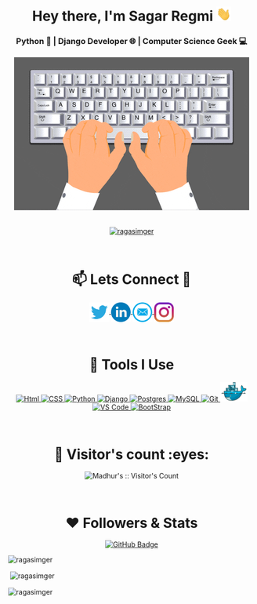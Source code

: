 <!-- ### Hi there 👋 -->
<h1 align="center">Hey there, I'm Sagar Regmi <img src="./gif/Hi.gif" width="30px"></h1>
<h3 align="center">Python 🐍 | Django Developer 🌐 | Computer Science Geek 💻</h3>
<!-- <img align="center" src = "./gif/keyboard.gif" style="max-width:100%;" class="center" /> -->
<div align="center"><img src = "./gif/keyboard.gif" style="max-width:100%;" /></div>
<br/>
<p align="center"> <a href="https://github.com/ryo-ma/github-profile-trophy"><img src="https://github-profile-trophy.vercel.app/?username=ragasimger" alt="ragasimger" /></a> </p>
</br>

<h1 align="center">📫 Lets Connect 🤝</h1>
<p align="center">
  
  <a href="https://www.twitter.com/ragasimger/"> 
      <img align="center" alt="Twitter" height="40" width="40" src="./pngs/twitter.png" />
  </a>
  
   <a href="https://www.linkedin.com/in/ragasimger/">
      <img align="center" alt="Linkdein" height="40" width="40" src="./svgs/linkedin.svg" />
  </a>
  
  <a href="mailto:mail@ragasimger.com">
      <img align="center" alt="E-mail" height="40" width="40" src="./pngs/email.png" />
  </a>
  
  <a href="https://www.instagram.com/ragasimger/">
      <img align="center" alt="Instagram"height="40" width="40" src="./svgs/instagram.svg" />
  </a>
 </p>
 
<br/>

<h1 align="center">🚀 Tools I Use</h1>

<p align="center">
    <a href="https://www.w3.org/html/" target="_blank"> <img height="40" width="40" src="https://img.icons8.com/color/48/000000/html-5.png"/ alt="Html" title="Html"> </a>
    <a href="https://www.w3schools.com/css/" target="_blank"> <img height="40" width="40" src="https://img.icons8.com/color/48/000000/css3.png"/ alt="CSS" title="CSS"> </a>
    <a href="https://www.python.org" target="_blank"> <img height="40" width="40" src="https://img.icons8.com/color/48/000000/python.png"/ alt="Python" title="Python"> </a>
    <a href="https://www.djangoproject.com/start/" target="_blank"> <img height="40" width="40" src="https://img.icons8.com/material-outlined/48/26e07f/django.png"/ alt="Django" title="Django"> </a>
    <a href="https://www.postgresql.org/" target="_blank"> <img height="40" width="40" src="https://www.postgresql.org/media/img/about/press/elephant.png"/ alt="Postgres" title="Postgres"> </a>
    <a href="https://www.mysql.com" target="_blank"> <img height="40" width="40" src="https://img.icons8.com/color/48/000000/mysql-logo.png"/ alt="MySQL" title="MySQL"> </a>
    <a href="https://git-scm.com" target="_blank"> <img height="40" width="40" src="https://img.icons8.com/color/48/000000/git.png"/ alt="Git" title="Git"> </a>
    <a href="https://www.docker.com/" target="_blank"> <img height="40" width="55" src="./pngs/docker.png"/ alt="Docker" title="Docker"> </a>
    <a href="https://code.visualstudio.com/" target="_blank"> <img height="40" width="40" src="https://upload.wikimedia.org/wikipedia/commons/thumb/9/9a/Visual_Studio_Code_1.35_icon.svg/2048px-Visual_Studio_Code_1.35_icon.svg.png"/ alt="VS Code" title="VS Code"> </a>
    <a href="https://getbootstrap.com/" target="_blank"> <img height="40" width="50" src="https://getbootstrap.com/docs/5.2/assets/brand/bootstrap-logo-shadow.png"/ alt="BootStrap" title="BootStrap"> </a>
</p>
</br>

<h1 align="center">👯 Visitor's count :eyes:</h1>

<p align="center"><img src="https://profile-counter.glitch.me/{Madhur215}/count.svg" alt="Madhur's :: Visitor's Count" /></p>

<br/>

<h1 align="center"> ❤ Followers & Stats</h1>
<p align="center">
<a href="https://github.com/ragasimger?tab=followers"><img src="https://img.shields.io/github/followers/ragasimger?label=Followers&style=social" alt="GitHub Badge"></a>
</p>

<p><img align="left" src="https://github-readme-stats.vercel.app/api/top-langs?username=ragasimger&show_icons=true&locale=en&layout=compact" alt="ragasimger" /></p>
</br>
<p>&nbsp;<img align="center" src="https://github-readme-stats.vercel.app/api?username=ragasimger&show_icons=true&locale=en" alt="ragasimger" /></p>

<p><img align="center" src="https://github-readme-streak-stats.herokuapp.com/?user=ragasimger&" alt="ragasimger" /></p>
